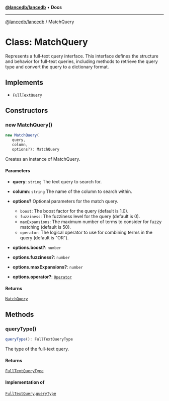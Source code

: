 [**@lancedb/lancedb**](../README.md) • **Docs**

***

[@lancedb/lancedb](../globals.md) / MatchQuery

# Class: MatchQuery

Represents a full-text query interface.
This interface defines the structure and behavior for full-text queries,
including methods to retrieve the query type and convert the query to a dictionary format.

## Implements

- [`FullTextQuery`](../interfaces/FullTextQuery.md)

## Constructors

### new MatchQuery()

```ts
new MatchQuery(
   query,
   column,
   options?): MatchQuery
```

Creates an instance of MatchQuery.

#### Parameters

* **query**: `string`
    The text query to search for.

* **column**: `string`
    The name of the column to search within.

* **options?**
    Optional parameters for the match query.
    - `boost`: The boost factor for the query (default is 1.0).
    - `fuzziness`: The fuzziness level for the query (default is 0).
    - `maxExpansions`: The maximum number of terms to consider for fuzzy matching (default is 50).
    - `operator`: The logical operator to use for combining terms in the query (default is "OR").

* **options.boost?**: `number`

* **options.fuzziness?**: `number`

* **options.maxExpansions?**: `number`

* **options.operator?**: [`Operator`](../enumerations/Operator.md)

#### Returns

[`MatchQuery`](MatchQuery.md)

## Methods

### queryType()

```ts
queryType(): FullTextQueryType
```

The type of the full-text query.

#### Returns

[`FullTextQueryType`](../enumerations/FullTextQueryType.md)

#### Implementation of

[`FullTextQuery`](../interfaces/FullTextQuery.md).[`queryType`](../interfaces/FullTextQuery.md#querytype)
